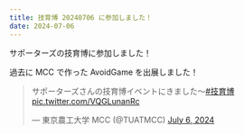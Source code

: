 ```yaml
---
title: 技育博 20240706 に参加しました！
date: 2024-07-06
---
```

サポーターズの技育博に参加しました！

過去に MCC で作った AvoidGame を出展しました！

<blockquote class="twitter-tweet"><p lang="ja" dir="ltr">サポーターズさんの技育博イベントにきました～<a href="https://twitter.com/hashtag/%E6%8A%80%E8%82%B2%E5%8D%9A?src=hash&amp;ref_src=twsrc%5Etfw">#技育博</a> <a href="https://t.co/VQGLunanRc">pic.twitter.com/VQGLunanRc</a></p>&mdash; 東京農工大学 MCC (@TUATMCC) <a href="https://twitter.com/TUATMCC/status/1809437247835632032?ref_src=twsrc%5Etfw">July 6, 2024</a></blockquote> <script async src="https://platform.twitter.com/widgets.js" charset="utf-8"></script>
